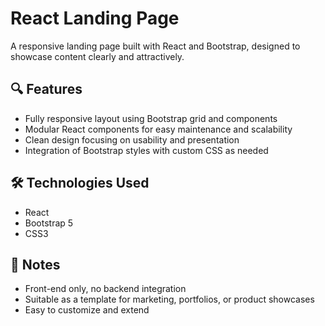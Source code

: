 # React Landing Page

<p>A responsive landing page built with React and Bootstrap, designed to showcase content clearly and attractively.</p>

## 🔍 Features
<ul>
  <li>Fully responsive layout using Bootstrap grid and components</li>
  <li>Modular React components for easy maintenance and scalability</li>
  <li>Clean design focusing on usability and presentation</li>
  <li>Integration of Bootstrap styles with custom CSS as needed</li>
</ul>

## 🛠️ Technologies Used
<ul>
  <li>React</li>
  <li>Bootstrap 5</li>
  <li>CSS3</li>
</ul>

## 📌 Notes
<ul>
  <li>Front-end only, no backend integration</li>
  <li>Suitable as a template for marketing, portfolios, or product showcases</li>
  <li>Easy to customize and extend</li>
</ul>
